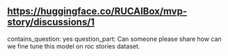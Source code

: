 ## https://huggingface.co/RUCAIBox/mvp-story/discussions/1

contains_question: yes
question_part: Can someone please share how can we fine tune this model on roc stories dataset.